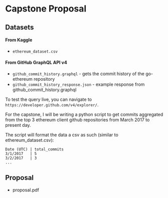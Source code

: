 # Capstone Proposal

## Datasets
#### From Kaggle
* `ethereum_dataset.csv`

#### From GitHub GraphQL API v4
* `github_commit_history.graphql` - gets the commit history of the go-ethereum repository
* `github_commit_history_response.json` - example response from github_commit_history.graphql

To test the query live, you can navigate to `https://developer.github.com/v4/explorer/`.

For the capstone, I will be writing a python script to get commits aggregated from the top 3 ethereum client github repositories from March 2017 to present day.

The script will format the data a csv as such (similar to ethereum_dataset.csv):
```
Date (UTC) | total_commits
3/1/2017   | 5
3/2/2017   | 3
...
```

## Proposal
* proposal.pdf
